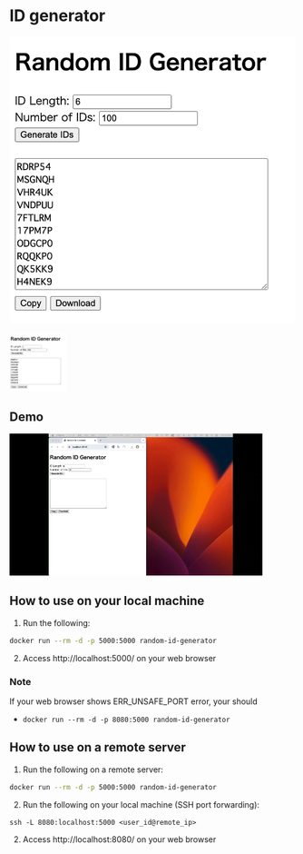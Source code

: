 
# ID generator

![Image Description](img/example.png)

<img src="img/example.png" width="100">


## Demo

![Demo](img/demo.gif)


## How to use on your local machine

1. Run the following:

```bash
docker run --rm -d -p 5000:5000 random-id-generator
```

2. Access http://localhost:5000/ on your web browser


### Note

If your web browser shows ERR_UNSAFE_PORT error, your should

- `docker run --rm -d -p 8080:5000 random-id-generator`


## How to use on a remote server

1. Run the following on a remote server:

```bash
docker run --rm -d -p 5000:5000 random-id-generator
```

2. Run the following on your local machine (SSH port forwarding):

```
ssh -L 8080:localhost:5000 <user_id@remote_ip>
```

2. Access http://localhost:8080/ on your web browser

